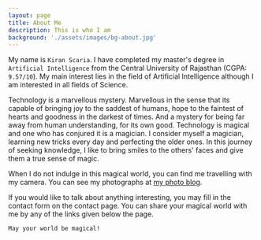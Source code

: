 ```yaml
---
layout: page
title: About Me 
description: This is who I am
background: './assets/images/bg-about.jpg'
---
```




My name is `Kiran Scaria`. I have completed my master's degree in `Artificial Intelligence` from the Central University of Rajasthan (CGPA: `9.57/10`). My main interest lies in the field of Artificial Intelligence although I am interested in all fields of Science.

Technology is a marvellous mystery. Marvellous in the sense that its capable of bringing joy to the saddest of humans, hope to the faintest of hearts and goodness in the darkest of times. And a mystery for being far away from human understanding, for its own good. Technology is magical and one who has conjured it is a magician. I consider myself a magician, learning new tricks every day and perfecting the older ones. In this journey of seeking knowledge, I like to bring smiles to the others' faces and give them a true sense of magic.

When I do not indulge in this magical world, you can find me travelling with my camera. You can see my photographs at [my photo blog](https://kiransphotographyblog.wordpress.com).

If you would like to talk about anything interesting, you may fill in the contact form on the contact page. You can share your magical world with me by any of the links given below the page.

`May your world be magical!`
